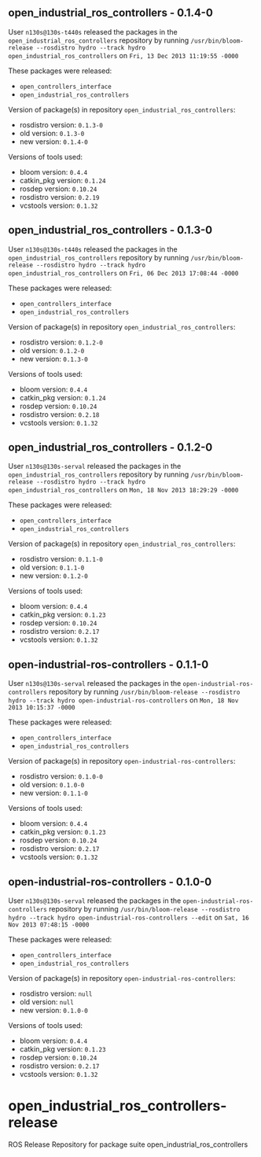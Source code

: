 ## open_industrial_ros_controllers - 0.1.4-0

User `n130s@130s-t440s` released the packages in the `open_industrial_ros_controllers` repository by running `/usr/bin/bloom-release --rosdistro hydro --track hydro open_industrial_ros_controllers` on `Fri, 13 Dec 2013 11:19:55 -0000`

These packages were released:
- `open_controllers_interface`
- `open_industrial_ros_controllers`

Version of package(s) in repository `open_industrial_ros_controllers`:
- rosdistro version: `0.1.3-0`
- old version: `0.1.3-0`
- new version: `0.1.4-0`

Versions of tools used:
- bloom version: `0.4.4`
- catkin_pkg version: `0.1.24`
- rosdep version: `0.10.24`
- rosdistro version: `0.2.19`
- vcstools version: `0.1.32`


## open_industrial_ros_controllers - 0.1.3-0

User `n130s@130s-t440s` released the packages in the `open_industrial_ros_controllers` repository by running `/usr/bin/bloom-release --rosdistro hydro --track hydro open_industrial_ros_controllers` on `Fri, 06 Dec 2013 17:08:44 -0000`

These packages were released:
- `open_controllers_interface`
- `open_industrial_ros_controllers`

Version of package(s) in repository `open_industrial_ros_controllers`:
- rosdistro version: `0.1.2-0`
- old version: `0.1.2-0`
- new version: `0.1.3-0`

Versions of tools used:
- bloom version: `0.4.4`
- catkin_pkg version: `0.1.24`
- rosdep version: `0.10.24`
- rosdistro version: `0.2.18`
- vcstools version: `0.1.32`


## open_industrial_ros_controllers - 0.1.2-0

User `n130s@130s-serval` released the packages in the `open_industrial_ros_controllers` repository by running `/usr/bin/bloom-release --rosdistro hydro --track hydro open_industrial_ros_controllers` on `Mon, 18 Nov 2013 18:29:29 -0000`

These packages were released:
- `open_controllers_interface`
- `open_industrial_ros_controllers`

Version of package(s) in repository `open_industrial_ros_controllers`:
- rosdistro version: `0.1.1-0`
- old version: `0.1.1-0`
- new version: `0.1.2-0`

Versions of tools used:
- bloom version: `0.4.4`
- catkin_pkg version: `0.1.23`
- rosdep version: `0.10.24`
- rosdistro version: `0.2.17`
- vcstools version: `0.1.32`


## open-industrial-ros-controllers - 0.1.1-0

User `n130s@130s-serval` released the packages in the `open-industrial-ros-controllers` repository by running `/usr/bin/bloom-release --rosdistro hydro --track hydro open-industrial-ros-controllers` on `Mon, 18 Nov 2013 10:15:37 -0000`

These packages were released:
- `open_controllers_interface`
- `open_industrial_ros_controllers`

Version of package(s) in repository `open-industrial-ros-controllers`:
- rosdistro version: `0.1.0-0`
- old version: `0.1.0-0`
- new version: `0.1.1-0`

Versions of tools used:
- bloom version: `0.4.4`
- catkin_pkg version: `0.1.23`
- rosdep version: `0.10.24`
- rosdistro version: `0.2.17`
- vcstools version: `0.1.32`


## open-industrial-ros-controllers - 0.1.0-0

User `n130s@130s-serval` released the packages in the `open-industrial-ros-controllers` repository by running `/usr/bin/bloom-release --rosdistro hydro --track hydro open-industrial-ros-controllers --edit` on `Sat, 16 Nov 2013 07:48:15 -0000`

These packages were released:
- `open_controllers_interface`
- `open_industrial_ros_controllers`

Version of package(s) in repository `open-industrial-ros-controllers`:
- rosdistro version: `null`
- old version: `null`
- new version: `0.1.0-0`

Versions of tools used:
- bloom version: `0.4.4`
- catkin_pkg version: `0.1.23`
- rosdep version: `0.10.24`
- rosdistro version: `0.2.17`
- vcstools version: `0.1.32`


open_industrial_ros_controllers-release
=======================================

ROS Release Repository for package suite open_industrial_ros_controllers
